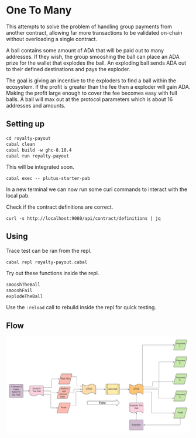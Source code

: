 # One To Many

This attempts to solve the problem of handling group payments from another contract, allowing far more transactions to be validated on-chain without overloading a single contract.

A ball contains some amount of ADA that will be paid out to many addresses. If they wish, the group smooshing the ball can place an ADA prize for the wallet that explodes the ball. An exploding ball sends ADA out to their defined destinations and pays the exploder.

The goal is giving an incentive to the exploders to find a ball within the ecosystem. If the profit is greater than the fee then a exploder will gain ADA. Making the profit large enough to cover the fee becomes easy with full balls. A ball will max out at the protocol parameters which is about 16 addresses and amounts.

## Setting up


```
cd royalty-payout
cabal clean
cabal build -w ghc-8.10.4
cabal run royalty-payout
```

This will be integrated soon.
```
cabal exec -- plutus-starter-pab
```

In a new terminal we can now run some curl commands to interact with the local pab.

Check if the contract definitions are correct.
```
curl -s http://localhost:9080/api/contract/definitions | jq
```


## Using

Trace test can be ran from the repl.

```
cabal repl royalty-payout.cabal
```

Try out these functions inside the repl.
```
smooshTheBall
smooshFail
explodeTheBall
```

Use the ```:reload``` call to rebuild inside the repl for quick testing.


## Flow

![alt text](ADABall.png)